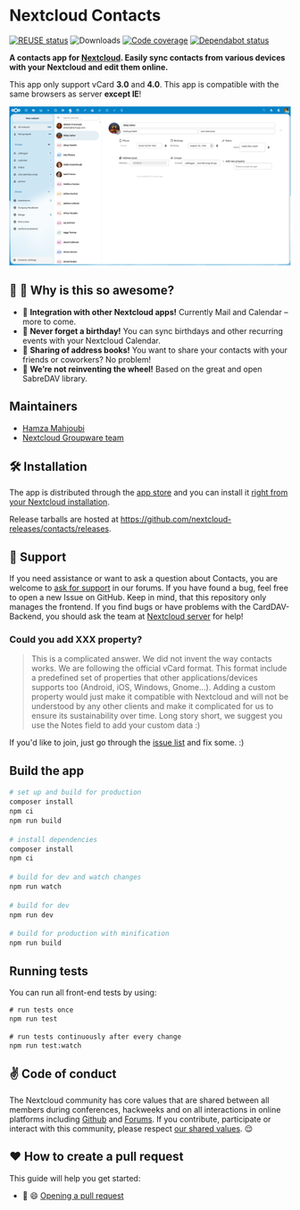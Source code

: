 <!--
  - SPDX-FileCopyrightText: 2016-2024 Nextcloud GmbH and Nextcloud contributors
  - SPDX-FileCopyrightText: 2015-2016 ownCloud, Inc. 
  - SPDX-License-Identifier: AGPL-3.0-or-later
-->
# Nextcloud Contacts
[![REUSE status](https://api.reuse.software/badge/github.com/nextcloud/contacts)](https://api.reuse.software/info/github.com/nextcloud/contacts)
![Downloads](https://img.shields.io/github/downloads/nextcloud/contacts/total.svg?style=flat-square)
[![Code coverage](https://img.shields.io/codecov/c/github/nextcloud/contacts.svg?style=flat-square)](https://codecov.io/gh/nextcloud/contacts/)
[![Dependabot status](https://img.shields.io/badge/Dependabot-enabled-brightgreen.svg?longCache=true&style=flat-square&logo=dependabot)](https://dependabot.com)

**A contacts app for [Nextcloud](https://nextcloud.com). Easily sync contacts from various devices with your Nextcloud and edit them online.**

This app only support vCard **3.0** and **4.0**. This app is compatible with the same browsers as server **except IE**!

![](https://raw.githubusercontent.com/nextcloud/screenshots/master/apps/Contacts/contacts.png)

## :blue_heart: :tada: Why is this so awesome?

* :rocket: **Integration with other Nextcloud apps!** Currently Mail and Calendar – more to come.
* :tada: **Never forget a birthday!** You can sync birthdays and other recurring events with your Nextcloud Calendar.
* :busts_in_silhouette: **Sharing of address books!** You want to share your contacts with your friends or coworkers? No problem!
* :see_no_evil: **We’re not reinventing the wheel!** Based on the great and open SabreDAV library.

## Maintainers

* [Hamza Mahjoubi](https://github.com/hamza221)
* [Nextcloud Groupware team](https://github.com/nextcloud/groupware/#members)

## :hammer_and_wrench: Installation

The app is distributed through the [app store](https://apps.nextcloud.com/apps/contacts) and you can install it [right from your Nextcloud installation](https://docs.nextcloud.com/server/stable/admin_manual/apps_management.html).

Release tarballs are hosted at https://github.com/nextcloud-releases/contacts/releases.

## :satellite: Support

If you need assistance or want to ask a question about Contacts, you are welcome to [ask for support](https://help.nextcloud.com) in our forums. If you have found a bug, feel free to open a new Issue on GitHub. Keep in mind, that this repository only manages the frontend. If you find bugs or have problems with the CardDAV-Backend, you should ask the team at [Nextcloud server](https://github.com/nextcloud/server) for help!

### Could you add XXX property?
> This is a complicated answer. We did not invent the way contacts works. We are following the official vCard format. This format include a predefined set of properties that other applications/devices supports too (Android, iOS, Windows, Gnome...). Adding a custom property would just make it compatible with Nextcloud and will not be understood by any other clients and make it complicated for us to ensure its sustainability over time.
Long story short, we suggest you use the Notes field to add your custom data :)

If you'd like to join, just go through the [issue list](https://github.com/nextcloud/contacts/issues) and fix some. :)

## Build the app

``` bash
# set up and build for production
composer install
npm ci
npm run build

# install dependencies
composer install
npm ci

# build for dev and watch changes
npm run watch

# build for dev
npm run dev

# build for production with minification
npm run build

```
## Running tests
You can run all front-end tests by using:

```
# run tests once
npm run test

# run tests continuously after every change
npm run test:watch
```

## :v: Code of conduct

The Nextcloud community has core values that are shared between all members during conferences,
hackweeks and on all interactions in online platforms including [Github](https://github.com/nextcloud) and [Forums](https://help.nextcloud.com).
If you contribute, participate or interact with this community, please respect [our shared values](https://nextcloud.com/code-of-conduct/). :relieved:

## :heart: How to create a pull request

This guide will help you get started: 
- :dancer: :smile: [Opening a pull request](https://opensource.guide/how-to-contribute/#opening-a-pull-request) 
